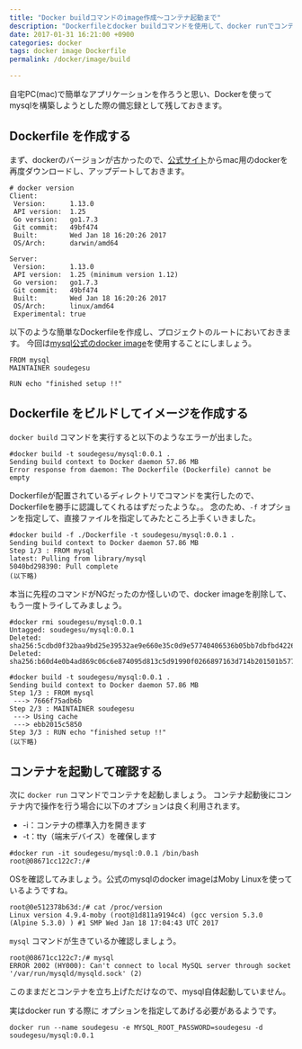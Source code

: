 ```yaml
---
title: "Docker buildコマンドのimage作成〜コンテナ起動まで"
description: "Dockerfileとdocker buildコマンドを使用して、docker runでコンテナを起動するところまで行います。"
date: 2017-01-31 16:21:00 +0900
categories: docker
tags: docker image Dockerfile
permalink: /docker/image/build

---
```


自宅PC(mac)で簡単なアプリケーションを作ろうと思い、Dockerを使ってmysqlを構築しようとした際の備忘録として残しておきます。

## Dockerfile を作成する

まず、dockerのバージョンが古かったので、[公式サイト](https://www.docker.com/products/docker#/mac)からmac用のdockerを再度ダウンロードし、アップデートしておきます。

```
# docker version
Client:
 Version:      1.13.0
 API version:  1.25
 Go version:   go1.7.3
 Git commit:   49bf474
 Built:        Wed Jan 18 16:20:26 2017
 OS/Arch:      darwin/amd64

Server:
 Version:      1.13.0
 API version:  1.25 (minimum version 1.12)
 Go version:   go1.7.3
 Git commit:   49bf474
 Built:        Wed Jan 18 16:20:26 2017
 OS/Arch:      linux/amd64
 Experimental: true

```

以下のような簡単なDockerfileを作成し、プロジェクトのルートにおいておきます。
今回は[mysql公式のdocker image](https://github.com/docker-library/docs/tree/master/mysql)を使用することにしましょう。

```
FROM mysql
MAINTAINER soudegesu

RUN echo "finished setup !!"

```

## Dockerfile をビルドしてイメージを作成する

`docker build` コマンドを実行すると以下のようなエラーが出ました。

```
#docker build -t soudegesu/mysql:0.0.1 . 
Sending build context to Docker daemon 57.86 MB
Error response from daemon: The Dockerfile (Dockerfile) cannot be empty
```

Dockerfileが配置されているディレクトリでコマンドを実行したので、Dockerfileを勝手に認識してくれるはずだったような。。
念のため、`-f` オプションを指定して、直接ファイルを指定してみたところ上手くいきました。

```
#docker build -f ./Dockerfile -t soudegesu/mysql:0.0.1 .
Sending build context to Docker daemon 57.86 MB
Step 1/3 : FROM mysql
latest: Pulling from library/mysql
5040bd298390: Pull complete
(以下略)
```

本当に先程のコマンドがNGだったのか怪しいので、docker imageを削除して、もう一度トライしてみましょう。

```
#docker rmi soudegesu/mysql:0.0.1
Untagged: soudegesu/mysql:0.0.1
Deleted: sha256:5cdbd0f32baa9bd25e39532ae9e660e35c0d9e57740406536b05bb7dbfbd4226
Deleted: sha256:b60d4e0b4ad869c06c6e874095d813c5d91990f0266897163d714b201501b577

#docker build -t soudegesu/mysql:0.0.1 .
Sending build context to Docker daemon 57.86 MB
Step 1/3 : FROM mysql
 ---> 7666f75adb6b
Step 2/3 : MAINTAINER soudegesu
 ---> Using cache
 ---> ebb2015c5850
Step 3/3 : RUN echo "finished setup !!"
(以下略)
```

## コンテナを起動して確認する

次に `docker run` コマンドでコンテナを起動しましょう。 コンテナ起動後にコンテナ内で操作を行う場合に以下のオプションは良く利用されます。
* -i：コンテナの標準入力を開きます
* -t：tty（端末デバイス）を確保します

```
#docker run -it soudegesu/mysql:0.0.1 /bin/bash
root@08671cc122c7:/#

```

OSを確認してみましょう。公式のmysqlのdocker imageはMoby Linuxを使っているようですね。

```
root@0e512378b63d:/# cat /proc/version
Linux version 4.9.4-moby (root@1d811a9194c4) (gcc version 5.3.0 (Alpine 5.3.0) ) #1 SMP Wed Jan 18 17:04:43 UTC 2017
```

`mysql` コマンドが生きているか確認しましょう。

```
root@08671cc122c7:/# mysql
ERROR 2002 (HY000): Can't connect to local MySQL server through socket '/var/run/mysqld/mysqld.sock' (2)
```

このままだとコンテナを立ち上げただけなので、mysql自体起動していません。 

実はdocker run する際に オプションを指定してあげる必要があるようです。

```
docker run --name soudegesu -e MYSQL_ROOT_PASSWORD=soudegesu -d soudegesu/mysql:0.0.1
```




